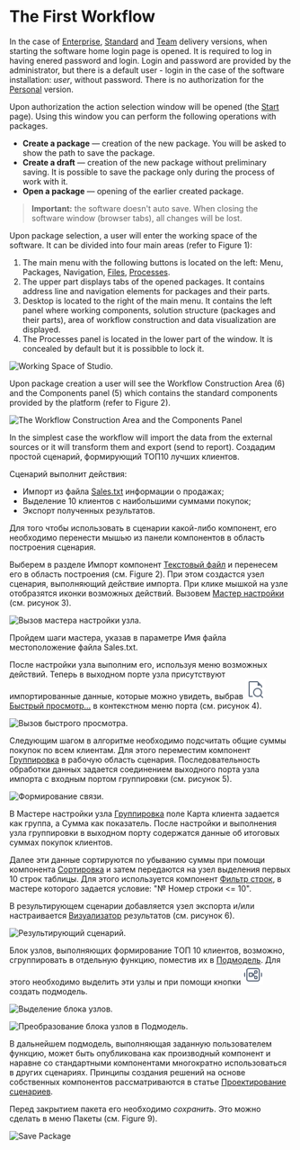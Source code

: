 # The First Workflow

In the case of [Enterprise](https://loginom.ru/platform/pricing#edition-enterprise), [Standard](https://loginom.ru/platform/pricing#edition-standard) and [Team](https://loginom.ru/platform/pricing#edition-team) delivery versions, when starting the software home login page is opened. It is required to log in having enered password and login. Login and password are provided by the administrator, but there is a default user - login in the case of the software installation: *user*, without password. There is no authorization for the [Personal](https://loginom.ru/platform/pricing#edition-personal) version.

Upon authorization the action selection window will be opened (the [Start](../interface/home-page.md) page). Using this window you can perform the following operations with packages.

* **Create a package** — creation of the new package. You will be asked to show the path to save the package.
* **Create a draft** — creation of the new package without preliminary saving. It is possible to save the package only during the process of work with it.
* **Open a package** — opening of the earlier created package.

> **Important:** the software doesn't auto save. When closing the software window (browser tabs), all changes will be lost.

Upon package selection, a user will enter the working space of the software. It can be divided into four main areas (refer to Figure 1):

1. The main menu with the following buttons is located on the left: Menu, Packages, Navigation, [Files](../location_user_files.md), [Processes](../interface/processes-panel.md).
2. The upper part displays tabs of the opened packages. It contains address line and navigation elements for packages and their parts.
3. Desktop is located to the right of the main menu. It contains the left panel where working components, solution structure (packages and their parts), area of workflow construction and data visualization are displayed.
4. The Processes panel is located in the lower part of the window. It is concealed by default but it is possibble to lock it.

![Working Space of Studio.](./first-scenario-1.png)

Upon package creation a user will see the Workflow Construction Area (6) and the Components panel (5) which contains the standard components provided by the platform (refer to Figure 2).

![The Workflow Construction Area and the Components Panel](./first-scenario-2.png)

In the simplest case the workflow will import the data from the external sources or it will transform them and export (send to report).
Создадим простой сценарий, формирующий ТОП10 лучших клиентов.

Сценарий выполнит действия:

* Импорт из файла [Sales.txt](../attach/Sales.txt) информации о продажах;
* Выделение 10 клиентов с наибольшими суммами покупок;
* Экспорт полученных результатов.

Для того чтобы использовать в сценарии какой-либо компонент, его необходимо перенести мышью из панели компонентов в область построения сценария.

Выберем в разделе Импорт компонент [Текстовый файл](../integration/import/txt-csv.md) и перенесем его в область построения (см. Figure 2). При этом создастся узел сценария, выполняющий действие импорта. При клике мышкой на узле отобразятся иконки возможных действий. Вызовем [Мастер настройки](../integration/import/txt-csv.md) (см. рисунок 3).

![Вызов мастера настройки узла.](./first-scenario-3.png)

Пройдем шаги мастера, указав в параметре Имя файла местоположение файла Sales.txt.

После настройки узла выполним его, используя меню возможных действий. Теперь в выходном порте узла присутствуют импортированные данные, которые можно увидеть, выбрав ![ ](../images/icons/toolbar-controls/show-fast-viewer_default.svg) [Быстрый просмотр…](../visualization/preview/quick-view.md) в контекстном меню порта (см. рисунок 4).

![Вызов быстрого просмотра.](./first-scenario-4.png)

Следующим шагом в алгоритме необходимо подсчитать общие суммы покупок по всем клиентам. Для этого переместим компонент [Группировка](../processors/transformation/grouping.md) в рабочую область сценария. Последовательность обработки данных задается соединением выходного порта узла импорта с входным портом группировки (см. рисунок 5).

![Формирование связи.](./first-scenario-5.png)

В Мастере настройки узла [Группировка](../processors/transformation/grouping.md) поле Карта клиента задается как группа, а Сумма как показатель. После настройки и выполнения узла группировки в выходном порту содержатся данные об итоговых суммах покупок клиентов.

Далее эти данные сортируются по убыванию суммы при помощи компонента [Сортировка](../processors/transformation/sorting.md) и затем передаются на узел выделения первых 10 строк таблицы.  Для этого используется компонент [Фильтр строк](../processors/transformation/row-filter/README.md), в мастере которого задается условие: "№ Номер строки <= 10".

В результирующем сценарии добавляется узел экспорта и/или настраивается [Визуализатор](../visualization/README.md) результатов (см. рисунок 6).

![Результирующий сценарий.](./first-scenario-6.png)

Блок узлов, выполняющих формирование ТОП 10 клиентов, возможно, сгруппировать в отдельную функцию, поместив их в [Подмодель](../processors/control/submodel.md). Для этого необходимо выделить эти узлы и при помощи кнопки ![](../images/icons/toolbar-controls/compose-generic-model_default.svg) создать подмодель.

![Выделение блока узлов.](./first-scenario-7.png)

![Преобразование блока узлов в Подмодель.](./first-scenario-8.png)

В дальнейшем подмодель, выполняющая заданную пользователем функцию, может быть опубликована как производный компонент и наравне со стандартными компонентами многократно использоваться в других сценариях. Принципы создания решений на основе собственных компонентов рассматриваются в статье [Проектирование сценариев](../scenario/README.md).

Перед закрытием пакета его необходимо *сохранить*. Это можно сделать в меню Пакеты (см. Figure 9).

![Save Package](./first-scenario-9.png)
